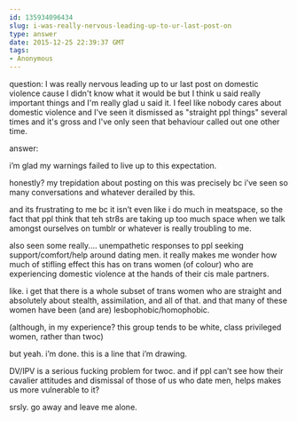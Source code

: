 ```yaml
---
id: 135934096434
slug: i-was-really-nervous-leading-up-to-ur-last-post-on
type: answer
date: 2015-12-25 22:39:37 GMT
tags:
- Anonymous
---
```

question: I was really nervous leading up to ur last post on domestic violence cause I didn't know what it would be but I think u said really important things and I'm really glad u said it. I feel like nobody cares about domestic violence and I've seen it dismissed as "straight ppl things" several times and it's gross and I've only seen that behaviour called out one other time.

answer: <p>i’m glad my warnings failed to live up to this expectation.</p><p>honestly? my trepidation about posting on this was precisely bc i’ve seen so many conversations and whatever derailed by this.</p><p>and its frustrating to me bc it isn’t even like i do much in meatspace, so the fact that ppl think that teh str8s are taking up too much space when we talk amongst ourselves on tumblr or whatever is really troubling to me.</p><p>also seen some really.... unempathetic responses to ppl seeking support/comfort/help around dating men. it really makes me wonder how much of stifling effect this has on trans women (of colour) who are experiencing domestic violence at the hands of their cis male partners.</p><p>like. i get that there is a whole subset of trans women who are straight and absolutely about stealth, assimilation, and all of that. and that many of these women have been (and are) lesbophobic/homophobic.&nbsp;</p><p>(although, in my experience? this group tends to be white, class privileged women, rather than twoc)</p><p>but yeah. i’m done. this is a line that i’m drawing.</p><p>DV/IPV is a serious fucking problem for twoc. and if ppl can’t see how their cavalier attitudes and dismissal of those of us who date men, helps makes us more vulnerable to it?</p><p>srsly. go away and leave me alone.&nbsp;</p>